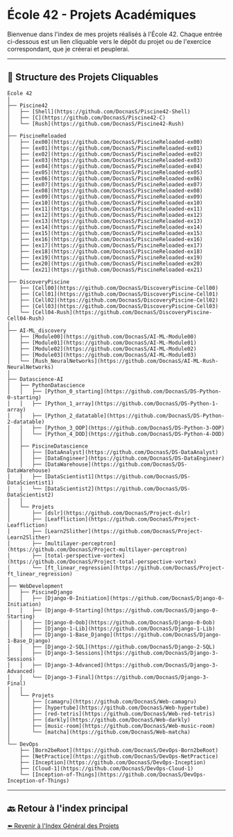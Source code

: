 # École 42 - Projets Académiques

Bienvenue dans l'index de mes projets réalisés à l'École 42. Chaque entrée ci-dessous est un lien cliquable vers le dépôt du projet ou de l'exercice correspondant, que je créerai et peuplerai.

---

## 📂 Structure des Projets Cliquables

    École 42
    │
    ├── Piscine42
    │   ├── [Shell](https://github.com/DocnasS/Piscine42-Shell)
    │   ├── [C](https://github.com/DocnasS/Piscine42-C)
    │   └── [Rush](https://github.com/DocnasS/Piscine42-Rush)
    │
    ├── PiscineReloaded
    │   ├── [ex00](https://github.com/DocnasS/PiscineReloaded-ex00)
    │   ├── [ex01](https://github.com/DocnasS/PiscineReloaded-ex01)
    │   ├── [ex02](https://github.com/DocnasS/PiscineReloaded-ex02)
    │   ├── [ex03](https://github.com/DocnasS/PiscineReloaded-ex03)
    │   ├── [ex04](https://github.com/DocnasS/PiscineReloaded-ex04)
    │   ├── [ex05](https://github.com/DocnasS/PiscineReloaded-ex05)
    │   ├── [ex06](https://github.com/DocnasS/PiscineReloaded-ex06)
    │   ├── [ex07](https://github.com/DocnasS/PiscineReloaded-ex07)
    │   ├── [ex08](https://github.com/DocnasS/PiscineReloaded-ex08)
    │   ├── [ex09](https://github.com/DocnasS/PiscineReloaded-ex09)
    │   ├── [ex10](https://github.com/DocnasS/PiscineReloaded-ex10)
    │   ├── [ex11](https://github.com/DocnasS/PiscineReloaded-ex11)
    │   ├── [ex12](https://github.com/DocnasS/PiscineReloaded-ex12)
    │   ├── [ex13](https://github.com/DocnasS/PiscineReloaded-ex13)
    │   ├── [ex14](https://github.com/DocnasS/PiscineReloaded-ex14)
    │   ├── [ex15](https://github.com/DocnasS/PiscineReloaded-ex15)
    │   ├── [ex16](https://github.com/DocnasS/PiscineReloaded-ex16)
    │   ├── [ex17](https://github.com/DocnasS/PiscineReloaded-ex17)
    │   ├── [ex18](https://github.com/DocnasS/PiscineReloaded-ex18)
    │   ├── [ex19](https://github.com/DocnasS/PiscineReloaded-ex19)
    │   ├── [ex20](https://github.com/DocnasS/PiscineReloaded-ex20)
    │   └── [ex21](https://github.com/DocnasS/PiscineReloaded-ex21)
    │
    ├── DiscoveryPiscine
    │   ├── [Cell00](https://github.com/DocnasS/DiscoveryPiscine-Cell00)
    │   ├── [Cell01](https://github.com/DocnasS/DiscoveryPiscine-Cell01)
    │   ├── [Cell02](https://github.com/DocnasS/DiscoveryPiscine-Cell02)
    │   ├── [Cell03](https://github.com/DocnasS/DiscoveryPiscine-Cell03)
    │   └── [Cell04-Rush](https://github.com/DocnasS/DiscoveryPiscine-Cell04-Rush)
    │
    ├── AI-ML_discovery
    │   ├── [Module00](https://github.com/DocnasS/AI-ML-Module00)
    │   ├── [Module01](https://github.com/DocnasS/AI-ML-Module01)
    │   ├── [Module02](https://github.com/DocnasS/AI-ML-Module02)
    │   ├── [Module03](https://github.com/DocnasS/AI-ML-Module03)
    │   └── [Rush_NeuralNetworks](https://github.com/DocnasS/AI-ML-Rush-NeuralNetworks)
    │
    ├── Datascience-AI
    │   ├── PythonDatascience
    │   │   ├── [Python_0_starting](https://github.com/DocnasS/DS-Python-0-starting)
    │   │   ├── [Python_1_array](https://github.com/DocnasS/DS-Python-1-array)
    │   │   ├── [Python_2_datatable](https://github.com/DocnasS/DS-Python-2-datatable)
    │   │   ├── [Python_3_OOP](https://github.com/DocnasS/DS-Python-3-OOP)
    │   │   └── [Python_4_DOD](https://github.com/DocnasS/DS-Python-4-DOD)
    │   │
    │   ├── PiscineDatascience
    │   │   ├── [DataAnalyst](https://github.com/DocnasS/DS-DataAnalyst)
    │   │   ├── [DataEngineer](https://github.com/DocnasS/DS-DataEngineer)
    │   │   ├── [DataWarehouse](https://github.com/DocnasS/DS-DataWarehouse)
    │   │   ├── [DataScientist1](https://github.com/DocnasS/DS-DataScientist1)
    │   │   └── [DataScientist2](https://github.com/DocnasS/DS-DataScientist2)
    │   │
    │   └── Projets
    │       ├── [dslr](https://github.com/DocnasS/Project-dslr)
    │       ├── [Leaffliction](https://github.com/DocnasS/Project-Leaffliction)
    │       ├── [Learn2Slither](https://github.com/DocnasS/Project-Learn2Slither)
    │       ├── [multilayer-perceptron](https://github.com/DocnasS/Project-multilayer-perceptron)
    │       ├── [total-perspective-vortex](https://github.com/DocnasS/Project-total-perspective-vortex)
    │       └── [ft_linear_regression](https://github.com/DocnasS/Project-ft_linear_regression)
    │
    ├── WebDevelopment
    │   ├── PiscineDjango
    │   │   ├── [Django-0-Initiation](https://github.com/DocnasS/Django-0-Initiation)
    │   │   ├── [Django-0-Starting](https://github.com/DocnasS/Django-0-Starting)
    │   │   ├── [Django-0-Oob](https://github.com/DocnasS/Django-0-Oob)
    │   │   ├── [Django-1-Lib](https://github.com/DocnasS/Django-1-Lib)
    │   │   ├── [Django-1-Base_Django](https://github.com/DocnasS/Django-1-Base_Django)
    │   │   ├── [Django-2-SQL](https://github.com/DocnasS/Django-2-SQL)
    │   │   ├── [Django-3-Sessions](https://github.com/DocnasS/Django-3-Sessions)
    │   │   ├── [Django-3-Advanced](https://github.com/DocnasS/Django-3-Advanced)
    │   │   └── [Django-3-Final](https://github.com/DocnasS/Django-3-Final)
    │   │
    │   └── Projets
    │       ├── [camagru](https://github.com/DocnasS/Web-camagru)
    │       ├── [hypertube](https://github.com/DocnasS/Web-hypertube)
    │       ├── [red-tetris](https://github.com/DocnasS/Web-red-tetris)
    │       ├── [darkly](https://github.com/DocnasS/Web-darkly)
    │       ├── [music-room](https://github.com/DocnasS/Web-music-room)
    │       └── [matcha](https://github.com/DocnasS/Web-matcha)
    │
    └── DevOps
        ├── [Born2beRoot](https://github.com/DocnasS/DevOps-Born2beRoot)
        ├── [NetPractice](https://github.com/DocnasS/DevOps-NetPractice)
        ├── [Inception](https://github.com/DocnasS/DevOps-Inception)
        ├── [Cloud-1](https://github.com/DocnasS/DevOps-Cloud-1)
        └── [Inception-of-Things](https://github.com/DocnasS/DevOps-Inception-of-Things)

---

## 🔙 Retour à l'index principal

[⬅️ Revenir à l'Index Général des Projets](https://github.com/DocnasS/MainIndex)
